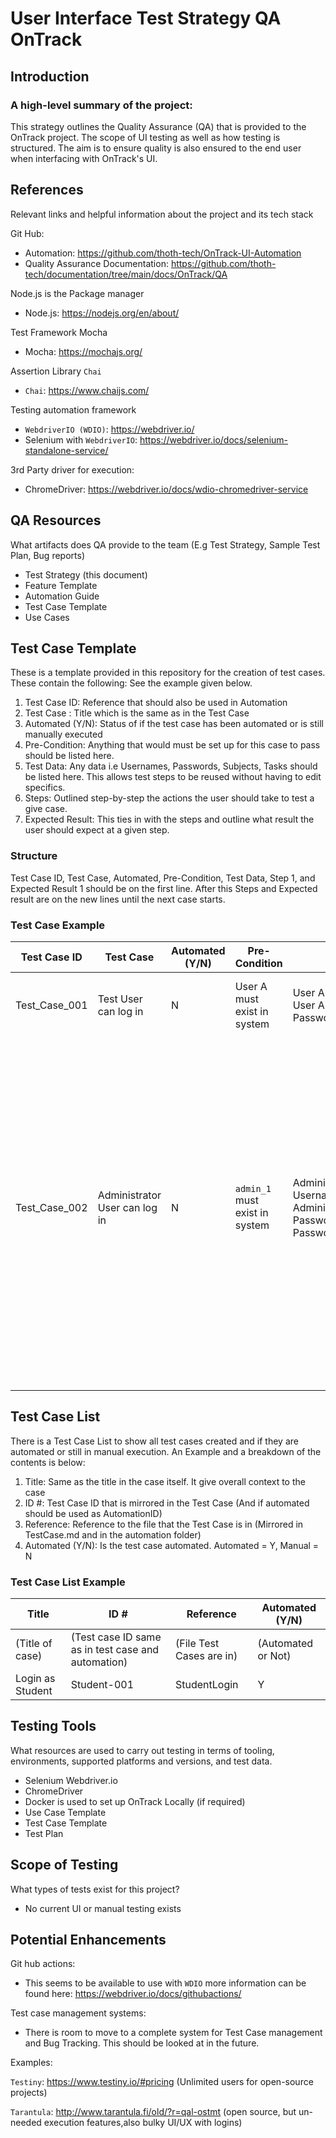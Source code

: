# **User Interface Test Strategy QA OnTrack**

## **Introduction**

### A high-level summary of the project:

This strategy outlines the Quality Assurance (QA) that is provided to the OnTrack project. The scope
of UI testing as well as how testing is structured. The aim is to ensure quality is also ensured to
the end user when interfacing with OnTrack's UI.

## **References**

Relevant links and helpful information about the project and its tech stack

Git Hub:

- Automation: https://github.com/thoth-tech/OnTrack-UI-Automation
- Quality Assurance Documentation:
  https://github.com/thoth-tech/documentation/tree/main/docs/OnTrack/QA

Node.js is the Package manager

- Node.js: https://nodejs.org/en/about/

Test Framework Mocha

- Mocha: https://mochajs.org/

Assertion Library `Chai`

- `Chai`: https://www.chaijs.com/

Testing automation framework

- `WebdriverIO (WDIO)`: https://webdriver.io/
- Selenium with `WebdriverIO`: https://webdriver.io/docs/selenium-standalone-service/

3rd Party driver for execution:

- ChromeDriver: https://webdriver.io/docs/wdio-chromedriver-service

## **QA Resources**

What artifacts does QA provide to the team (E.g Test Strategy, Sample Test Plan, Bug reports)

- Test Strategy (this document)
- Feature Template
- Automation Guide
- Test Case Template
- Use Cases

## **Test Case Template**

These is a template provided in this repository for the creation of test cases. These contain the
following: See the example given below.

1. Test Case ID: Reference that should also be used in Automation
2. Test Case : Title which is the same as in the Test Case
3. Automated (Y/N): Status of if the test case has been automated or is still manually executed
4. Pre-Condition: Anything that would must be set up for this case to pass should be listed here.
5. Test Data: Any data i.e Usernames, Passwords, Subjects, Tasks should be listed here. This allows
   test steps to be reused without having to edit specifics.
6. Steps: Outlined step-by-step the actions the user should take to test a give case.
7. Expected Result: This ties in with the steps and outline what result the user should expect at a
   given step.

### Structure

Test Case ID, Test Case, Automated, Pre-Condition, Test Data, Step 1, and Expected Result 1 should
be on the first line. After this Steps and Expected result are on the new lines until the next case
starts.

### Test Case Example

| Test Case ID  | Test Case                     | Automated (Y/N) | Pre-Condition                  | Test Data                                                             | Steps                              | Expected Result                                |
| ------------- | ----------------------------- | --------------- | ------------------------------ | --------------------------------------------------------------------- | ---------------------------------- | ---------------------------------------------- |
| Test_Case_001 | Test User can log in          | N               | User A must exist in system    | User A Username:test1, User A Password:Password123                    | 1. Open OnTack login Page          | Username and Password field should be present  |
|               |                               |                 |                                |                                                                       | 2.Enter Username for User A        | Username should enter successfully             |
|               |                               |                 |                                |                                                                       | 3.Enter Password for User A        | Password should enter successfully             |
|               |                               |                 |                                |                                                                       | 4. Select Login                    | User A should be successfully logged in        |
| Test_Case_002 | Administrator User can log in | N               | `admin_1` must exist in system | Administrator Username: `admin1`, Administrator Password: Password123 | 1. Open OnTack login Page          | Username and Password field should be present  |
|               |                               |                 |                                |                                                                       | 2.Enter Username for Administrator | Username should enter successfully             |
|               |                               |                 |                                |                                                                       | 3.Enter Password for Administrator | Password should enter successfully             |
|               |                               |                 |                                |                                                                       | 4. Select Login                    | Administrator should be successfully logged in |

## **Test Case List**

There is a Test Case List to show all test cases created and if they are automated or still in
manual execution. An Example and a breakdown of the contents is below:

1. Title: Same as the title in the case itself. It give overall context to the case
2. ID #: Test Case ID that is mirrored in the Test Case (And if automated should be used as
   AutomationID)
3. Reference: Reference to the file that the Test Case is in (Mirrored in TestCase.md and in the
   automation folder)
4. Automated (Y/N): Is the test case automated. Automated = Y, Manual = N

### Test Case List Example

| Title            | ID #                                               | Reference                | Automated (Y/N)    |
| ---------------- | -------------------------------------------------- | ------------------------ | ------------------ |
| (Title of case)  | (Test case ID same as in test case and automation) | (File Test Cases are in) | (Automated or Not) |
| Login as Student | Student-001                                        | StudentLogin             | Y                  |

## **Testing Tools**

What resources are used to carry out testing in terms of tooling, environments, supported platforms
and versions, and test data.

- Selenium Webdriver.io
- ChromeDriver
- Docker is used to set up OnTrack Locally (if required)
- Use Case Template
- Test Case Template
- Test Plan

## **Scope of Testing**

What types of tests exist for this project?

- No current UI or manual testing exists

## **Potential Enhancements**

Git hub actions:

- This seems to be available to use with `WDIO` more information can be found here:
  https://webdriver.io/docs/githubactions/

Test case management systems:

- There is room to move to a complete system for Test Case management and Bug Tracking. This should
  be looked at in the future.

Examples:

`Testiny`: https://www.testiny.io/#pricing (Unlimited users for open-source projects)

`Tarantula`: http://www.tarantula.fi/old/?r=qal-ostmt (open source, but un-needed execution
features,also bulky UI/UX with logins)
